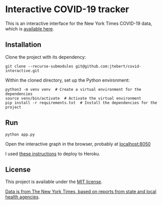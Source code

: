 # Interactive COVID-19 tracker

This is an interactive interface for the New York Times COVID-19 data, which is [available here](https://github.com/nytimes/covid-19-data).

## Installation

Clone the project with its dependency:

```shell
git clone --recurse-submodules git@github.com:jtebert/covid-interactive.git
```

Within the cloned directory, set up the Python environment:

```shell
python3 -m venv venv  # Create a virtual environment for the dependencies
source venv/bin/activate  # Activate the virtual environment
pip install -r requirements.txt  # Install the dependencies for the project
```

## Run

```shell
python app.py
```

Open the interactive graph in the browser, probably at [localhost:8050](http://127.0.0.1:8050/)

I used [these instructions](https://dash.plotly.com/deployment) to deploy to Heroku.

## License

This project is available under the [MIT license](LICENSE.md).

[Data is from The New York Times, based on reports from state and local health agencies](https://github.com/nytimes/covid-19-data).